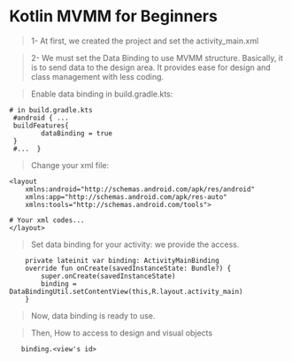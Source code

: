 # Kotlin MVMM for Beginners


> 1- At first, we created the project and set the activity_main.xml

> 2- We must set the Data Binding to use MVMM structure.
Basically, it is to send data to the design area. It provides ease for design and class management with less coding.

> Enable data binding in build.gradle.kts:
```
# in build.gradle.kts
 #android { ...
 buildFeatures{
        dataBinding = true
 }
 #...  }
```
> Change your xml file:
```
<layout
    xmlns:android="http://schemas.android.com/apk/res/android"
    xmlns:app="http://schemas.android.com/apk/res-auto"
    xmlns:tools="http://schemas.android.com/tools">

# Your xml codes...
</layout>
```
> Set data binding for your activity: we provide the access.
```
    private lateinit var binding: ActivityMainBinding
    override fun onCreate(savedInstanceState: Bundle?) {
        super.onCreate(savedInstanceState)
        binding = DataBindingUtil.setContentView(this,R.layout.activity_main)
    }
```

> Now, data binding is ready to use.

> Then, How to access to design and visual objects 
```
   binding.<view's id>  
```



